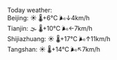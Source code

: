 Today weather:  
Beijing: ☀️   🌡️+6°C 🌬️↓4km/h  
Tianjin: 🌫  🌡️+10°C 🌬️←7km/h  
Shijiazhuang: ☀️   🌡️+17°C 🌬️↑11km/h  
Tangshan: ☀️   🌡️+14°C 🌬️↖7km/h  
